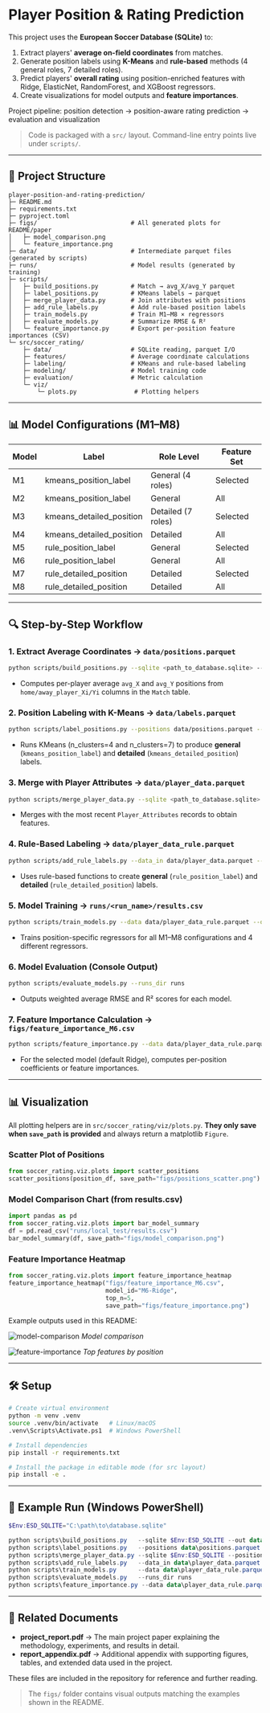 # Player Position & Rating Prediction

This project uses the **European Soccer Database (SQLite)** to:

1. Extract players' **average on-field coordinates** from matches.
2. Generate position labels using **K-Means** and **rule-based** methods (4 general roles, 7 detailed roles).
3. Predict players' **overall rating** using position-enriched features with Ridge, ElasticNet, RandomForest, and XGBoost regressors.
4. Create visualizations for model outputs and **feature importances**.

Project pipeline: position detection → position-aware rating prediction → evaluation and visualization

> Code is packaged with a `src/` layout. Command-line entry points live under `scripts/`.

---

## 📂 Project Structure

```
player-position-and-rating-prediction/
├─ README.md
├─ requirements.txt
├─ pyproject.toml
├─ figs/                          # All generated plots for README/paper
│   ├─ model_comparison.png
│   └─ feature_importance.png
├─ data/                          # Intermediate parquet files (generated by scripts)
├─ runs/                          # Model results (generated by training)
├─ scripts/
│   ├─ build_positions.py         # Match → avg_X/avg_Y parquet
│   ├─ label_positions.py         # KMeans labels → parquet
│   ├─ merge_player_data.py       # Join attributes with positions
│   ├─ add_rule_labels.py         # Add rule-based position labels
│   ├─ train_models.py            # Train M1–M8 × regressors
│   ├─ evaluate_models.py         # Summarize RMSE & R²
│   └─ feature_importance.py      # Export per-position feature importances (CSV)
└─ src/soccer_rating/
    ├─ data/                      # SQLite reading, parquet I/O
    ├─ features/                  # Average coordinate calculations
    ├─ labeling/                  # KMeans and rule-based labeling
    ├─ modeling/                  # Model training code
    ├─ evaluation/                # Metric calculation
    └─ viz/
        └─ plots.py                # Plotting helpers
```

---

## 📊 Model Configurations (M1–M8)

| Model | Label | Role Level | Feature Set |
|---|---|---|---|
| M1 | kmeans_position_label | General (4 roles) | Selected |
| M2 | kmeans_position_label | General | All |
| M3 | kmeans_detailed_position | Detailed (7 roles) | Selected |
| M4 | kmeans_detailed_position | Detailed | All |
| M5 | rule_position_label | General | Selected |
| M6 | rule_position_label | General | All |
| M7 | rule_detailed_position | Detailed | Selected |
| M8 | rule_detailed_position | Detailed | All |

---

## 🔍 Step-by-Step Workflow

### 1. Extract Average Coordinates → `data/positions.parquet`
```bash
python scripts/build_positions.py --sqlite <path_to_database.sqlite> --out data/positions.parquet
```
- Computes per-player average `avg_X` and `avg_Y` positions from `home/away_player_Xi/Yi` columns in the `Match` table.

### 2. Position Labeling with K-Means → `data/labels.parquet`
```bash
python scripts/label_positions.py --positions data/positions.parquet --out data/labels.parquet
```
- Runs KMeans (n_clusters=4 and n_clusters=7) to produce **general** (`kmeans_position_label`) and **detailed** (`kmeans_detailed_position`) labels.

### 3. Merge with Player Attributes → `data/player_data.parquet`
```bash
python scripts/merge_player_data.py --sqlite <path_to_database.sqlite> --positions data/labels.parquet --out data/player_data.parquet
```
- Merges with the most recent `Player_Attributes` records to obtain features.

### 4. Rule-Based Labeling → `data/player_data_rule.parquet`
```bash
python scripts/add_rule_labels.py --data_in data/player_data.parquet --data_out data/player_data_rule.parquet
```
- Uses rule-based functions to create **general** (`rule_position_label`) and **detailed** (`rule_detailed_position`) labels.

### 5. Model Training → `runs/<run_name>/results.csv`
```bash
python scripts/train_models.py --data data/player_data_rule.parquet --out runs/local_test
```
- Trains position-specific regressors for all M1–M8 configurations and 4 different regressors.

### 6. Model Evaluation (Console Output)
```bash
python scripts/evaluate_models.py --runs_dir runs
```
- Outputs weighted average RMSE and R² scores for each model.

### 7. Feature Importance Calculation → `figs/feature_importance_M6.csv`
```bash
python scripts/feature_importance.py --data data/player_data_rule.parquet --out figs --model M6
```
- For the selected model (default Ridge), computes per-position coefficients or feature importances.

---

## 📊 Visualization

All plotting helpers are in `src/soccer_rating/viz/plots.py`. **They only save when `save_path` is provided** and always return a matplotlib `Figure`.

### Scatter Plot of Positions
```python
from soccer_rating.viz.plots import scatter_positions
scatter_positions(position_df, save_path="figs/positions_scatter.png")
```

### Model Comparison Chart (from results.csv)
```python
import pandas as pd
from soccer_rating.viz.plots import bar_model_summary
df = pd.read_csv("runs/local_test/results.csv")
bar_model_summary(df, save_path="figs/model_comparison.png")
```

### Feature Importance Heatmap
```python
from soccer_rating.viz.plots import feature_importance_heatmap
feature_importance_heatmap("figs/feature_importance_M6.csv",
                           model_id="M6-Ridge",
                           top_n=5,
                           save_path="figs/feature_importance.png")
```

Example outputs used in this README:

![model-comparison](figs/model_comparison.png)
*Model comparison*

![feature-importance](figs/feature_importance.png)
*Top features by position*

---

## 🛠 Setup

```bash
# Create virtual environment
python -m venv .venv
source .venv/bin/activate   # Linux/macOS
.venv\Scripts\Activate.ps1  # Windows PowerShell

# Install dependencies
pip install -r requirements.txt

# Install the package in editable mode (for src layout)
pip install -e .
```

---

## 🚀 Example Run (Windows PowerShell)
```powershell
$Env:ESD_SQLITE="C:\path\to\database.sqlite"

python scripts\build_positions.py   --sqlite $Env:ESD_SQLITE --out data\positions.parquet
python scripts\label_positions.py   --positions data\positions.parquet --out data\labels.parquet
python scripts\merge_player_data.py --sqlite $Env:ESD_SQLITE --positions data\labels.parquet --out data\player_data.parquet
python scripts\add_rule_labels.py   --data_in data\player_data.parquet --data_out data\player_data_rule.parquet
python scripts\train_models.py      --data data\player_data_rule.parquet --out runs\local_test
python scripts\evaluate_models.py   --runs_dir runs
python scripts\feature_importance.py --data data\player_data_rule.parquet --out figs --model M6
```

---

## 📄 Related Documents

- **project_report.pdf** → The main project paper explaining the methodology, experiments, and results in detail.
- **report_appendix.pdf** → Additional appendix with supporting figures, tables, and extended data used in the project.

These files are included in the repository for reference and further reading.

> The `figs/` folder contains visual outputs matching the examples shown in the README.
